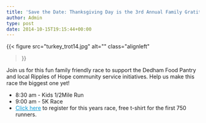 ```yaml
---
title: 'Save the Date: Thanksgiving Day is the 3rd Annual Family Gratitude – 5K Turkey Trot'
author: Admin
type: post
date: 2014-10-15T19:15:44+00:00
---
```

{{< figure
  src="turkey_trot14.jpg"
  alt=""
  class="alignleft"
>}}

Join us for this fun family friendly race to support the Dedham Food Pantry and local Ripples of Hope community service initiatives.
Help us make this race the biggest one yet!

* 8:30 am - Kids 1/2Mile Run
* 9:00 am - 5K Race
* <a style="color: #089bd8;" title="Online Registration link" href="http://www.active.com/dedham-ma/running/distance-running-races/family-gratitude-5k-turkey-trot-2014?int=" target="_blank" rel="noopener">Click here</a> to register for this years race, free t-shirt for the first 750 runners.
